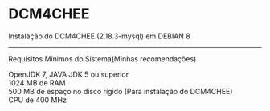 # DCM4CHEE
Instalação do DCM4CHEE (2.18.3-mysql) em DEBIAN 8

----------

Requisitos Mínimos do Sistema(Minhas recomendações)<p/>
OpenJDK 7, JAVA JDK 5 ou superior  <br/>
1024 MB de RAM <br/>
500 MB de espaço no disco rígido (Para instalação do DCM4CHEE) <br/>
CPU de 400 MHz <br/>
